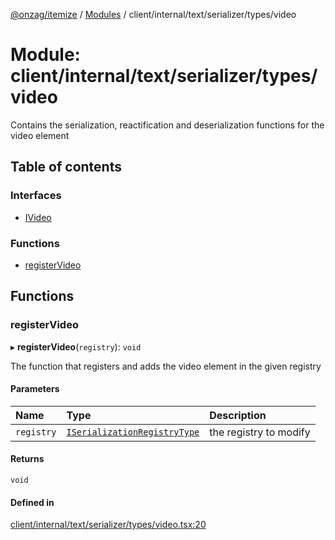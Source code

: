 [@onzag/itemize](../README.md) / [Modules](../modules.md) / client/internal/text/serializer/types/video

# Module: client/internal/text/serializer/types/video

Contains the serialization, reactification and deserialization functions
for the video element

## Table of contents

### Interfaces

- [IVideo](../interfaces/client_internal_text_serializer_types_video.IVideo.md)

### Functions

- [registerVideo](client_internal_text_serializer_types_video.md#registervideo)

## Functions

### registerVideo

▸ **registerVideo**(`registry`): `void`

The function that registers and adds the video element in the given
registry

#### Parameters

| Name | Type | Description |
| :------ | :------ | :------ |
| `registry` | [`ISerializationRegistryType`](../interfaces/client_internal_text_serializer.ISerializationRegistryType.md) | the registry to modify |

#### Returns

`void`

#### Defined in

[client/internal/text/serializer/types/video.tsx:20](https://github.com/onzag/itemize/blob/a24376ed/client/internal/text/serializer/types/video.tsx#L20)
